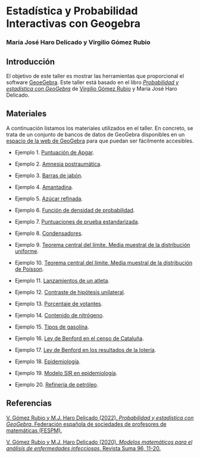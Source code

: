 # Estadística y Probabilidad Interactivas con Geogebra


### María José Haro Delicado y Virgilio Gómez Rubio


## Introducción

El objetivo de este taller es mostrar las herramientas que proporcional el software [GeoeGebra](https://www.geogebra.org). Este taller está basado en el libro [*Probabilidad y estadística con GeoGebra*](https://fespm.es/index.php/producto/probabilidad-y-estadistica-con-geogebra/) de [Virgilio Gómez Rubio](https://becarioprecario.github.io) y María José Haro Delicado. 

## Materiales

A continuación listamos los materiales utilizados en el taller. En concreto, se trata de un conjunto de bancos de datos de GeoGebra disponibles en un [espacio de la web de GeoGebra](https://www.geogebra.org/u/becarioprecario) para que puedan ser fácilmente accesibles.

* Ejemplo 1. [Puntuación de Apgar](https://www.geogebra.org/m/g4gNURZE).

* Ejemplo 2. [Amnesia postraumática](https://www.geogebra.org/m/y2RUU3ZJ).

* Ejemplo 3. [Barras de jabón](https://www.geogebra.org/m/wWRRPkqt).

* Ejemplo 4. [Amantadina](https://www.geogebra.org/m/pq8vXHef).

* Ejemplo 5. [Azúcar refinada](https://www.geogebra.org/m/WEq6QcSv).

* Ejemplo 6. [Función de densidad de probabilidad](https://www.geogebra.org/m/zrxtsgbn).

* Ejemplo 7. [Puntuaciones de prueba estandarizada](https://www.geogebra.org/m/ukfhxjcy).

* Ejemplo 8. [Condensadores](https://www.geogebra.org/m/qap4x6fa).

* Ejemplo 9. [Teorema central del límite. Media muestral de la distribución uniforme](https://www.geogebra.org/m/yewvx8vt).

* Ejemplo 10. [Teorema central del límite. Media muestral de la  distribución de Poisson](https://www.geogebra.org/m/w5crbcsw).

* Ejemplo 11. [Lanzamientos de un atleta](https://www.geogebra.org/m/cz4mpa8a).

* Ejemplo 12. [Contraste de hipótesis unilateral](https://www.geogebra.org/m/fdk3udtv).

* Ejemplo 13. [Porcentaje de votantes](https://www.geogebra.org/m/bsyxrtkp).

* Ejemplo 14. [Contenido de nitrógeno](https://www.geogebra.org/m/fwhtms6a).

* Ejemplo 15. [Tipos de gasolina](https://www.geogebra.org/m/wey89egp).

* Ejemplo 16. [Ley de Benford en el censo de Cataluña](https://www.geogebra.org/m/d5swavq3).

* Ejemplo 17. [Ley de Benford en los resultados de la lotería](https://www.geogebra.org/m/evc8ggkc).

* Ejemplo 18. [Epidemiología](https://www.geogebra.org/m/jjbjefss).

* Ejemplo 19. [Modelo SIR en epidemiología](https://www.geogebra.org/m/xbthdwt7).

* Ejemplo 20. [Refinería de petróleo](https://www.geogebra.org/m/e5vdtv5c).


## Referencias

[V. Gómez Rubio y M.J. Haro Delicado (2022). *Probabilidad y estadística con GeoGebra*. Federación española de sociedades de profesores de matemáticas (FESPM).](https://fespm.es/index.php/2022/04/02/probabilidad-y-estadistica-con-geogebra/)

[V. Gómez Rubio y M.J. Haro Delicado (2020). *Modelos matemáticos para el análisis de enfermedades infecciosas*. Revista Suma 96, 11-20.](https://becarioprecario.github.io/files/S96-Virgilio.pdf)

